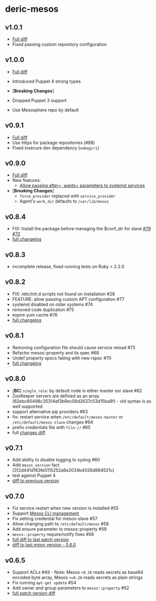 # deric-mesos

## v1.0.1
- [Full diff](https://github.com/deric/puppet-mesos/compare/v1.0.0...v1.0.1)
- Fixed passing custom repository configuration

## v1.0.0
- [Full diff](https://github.com/deric/puppet-mesos/compare/v0.9.1...v1.0.0)
- Introduced Puppet 4 strong types

- [**Breaking Changes**]
 - Dropped Puppet 3 support
 - Use Mesosphere repo by default

## v0.9.1
- [Full diff](https://github.com/deric/puppet-mesos/compare/v0.9.0...v0.9.1)
- Use https for package repositories (#88)
- Fixed insecure dev dependency (`nokogiri`)

## v0.9.0
- [Full diff](https://github.com/deric/puppet-mesos/compare/v0.8.4...v0.9.0)
- New features:
  - [Allow passing after=, wants= parameters to systemd services](https://github.com/deric/puppet-mesos/issues/80)
- [**Breaking Changes**]
  - `force_provider` replaced with `service_provider`
  - Agent's `work_dir` defaults to `/var/lib/mesos`

## v0.8.4
- FIX: Install the package before managing the $conf_dir for slave [#79](https://github.com/deric/puppet-mesos/pull/79) [#72](https://github.com/deric/puppet-mesos/issues/72)
- [full changelog](https://github.com/deric/puppet-mesos/compare/v0.8.2...v0.8.3)

## v0.8.3
- incomplete release, fixed running tests on Ruby > 2.2.0

## v0.8.2

- FIX: /etc/init.d scripts not found on installation #28
- FEATURE: allow passing custom APT configuration #77
- systemd disabled on older systems #74
- removed code duplication #75
- expire yum cache #76
- [full changelog](https://github.com/deric/puppet-mesos/compare/v0.8.1...v0.8.2)


## v0.8.1

- Removing configuration file should cause service reload #73
- Refactor mesos::property and its spec #68
- Undef property specs failing with new rspec #70
- [full changelog](https://github.com/deric/puppet-mesos/compare/v0.8.0...v0.8.1)

## v0.8.0

- [**BC**] `single_role`: by default node is either master xor slave #62
- ZooKeeper servers are defined as an array (62ebc80498c35314af3b8ec56d2637c53d15ba8f) - old syntax is as well supported
- support alternative pip providers #63
- fix: restart service when `/etc/default/mesos-master` or `/etc/default/mesos-slave` changes #64
- prefix credentials file with `file://` #65
- full [changes diff](https://github.com/deric/puppet-mesos/compare/v0.7.1...v0.8.0)

## v0.7.1

-  Add ability to disable logging to syslog #60
- Add `mesos_version` fact (312d441d163fe5115252a6e2034b4026d984521c)
- test against Puppet 4
- [diff to previous version](https://github.com/deric/puppet-mesos/compare/v0.7.0...v0.7.1)

## v0.7.0

- Fix service restart when new version is installed #55
- Support [Mesos CLI management](https://github.com/deric/puppet-mesos/commit/da5b2a784753b088571f523b4d4db97ada335d29)
- Fix setting credential for mesos-slave #57
- Allow changing path to `/etc/default/mesos` #58
- Add ensure parameter to mesos::property #59
- `mesos::property` require/notify fixes #56
- [full diff to last patch version](https://github.com/deric/puppet-mesos/compare/v0.6.5...v0.7.0)
- [diff to last minor version - 0.6.0](https://github.com/deric/puppet-mesos/compare/v0.6.0...v0.7.0)

## v0.6.5

- Support ACLs #49 - Note: Mesos `<0.26` reads secrets as base64 encoded byte array, Mesos `>=0.26` reads secrets as plain strings
- Fix running `apt-get update` #54
- Add owner and group parameters to `mesos::property` #52
- [full patch version diff](https://github.com/deric/puppet-mesos/compare/v0.6.4...v0.6.5)
